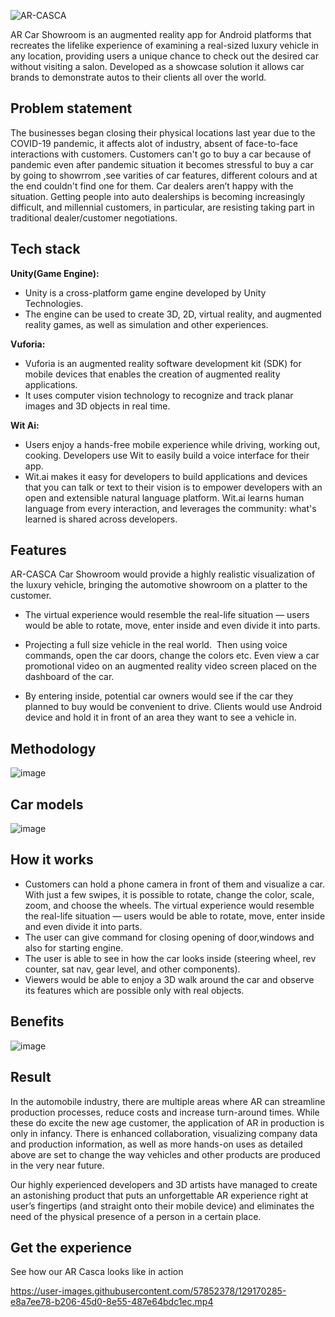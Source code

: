 ![AR-CASCA](https://user-images.githubusercontent.com/57852378/129159832-fa6eb6f1-cedc-4d53-beb7-74a240065577.png)


AR Car Showroom is an augmented reality app for  Android platforms that recreates the lifelike experience of examining a real-sized luxury vehicle in any location, providing users a unique chance to check out the desired car without visiting a salon.
Developed as a showcase solution it allows car brands to demonstrate autos to their clients all over the world. 

## Problem statement
The businesses began closing their physical locations last year due to the COVID-19 pandemic, it affects alot of industry, absent of face-to-face interactions with customers. 
Customers can't go to buy a car because of pandemic even after pandemic situation it becomes stressful to buy a car by going to showrrom ,see varities of car features, different colours and at the end couldn't find one for them. Car dealers aren’t happy with the situation. Getting people into auto dealerships is becoming increasingly difficult, and millennial customers, in particular, are resisting taking part in traditional dealer/customer negotiations.
## Tech stack
**Unity(Game Engine):** 
- Unity is a cross-platform game engine developed by Unity Technologies.
- The engine can be used to create 3D, 2D, virtual reality, and augmented reality games, as well as simulation and other experiences.

**Vuforia:**
- Vuforia is an augmented reality software development kit (SDK) for mobile devices that enables the creation of augmented reality applications.
- It uses computer vision technology to recognize and track planar images and 3D objects in real time.

**Wit Ai:** 
- Users enjoy a hands-free mobile experience while driving, working out, cooking. Developers use Wit to easily build a voice interface for their app.
-  Wit.ai makes it easy for developers to build applications and devices that you can talk or text to their vision is to empower developers with an open and extensible natural language platform. Wit.ai learns human language from every interaction, and leverages the community: what's learned is shared across developers.


  
## Features

AR-CASCA Car Showroom would provide a highly realistic visualization of the luxury vehicle, bringing the automotive showroom on a platter to the customer. 

- The virtual experience would resemble the real-life situation — users would be able to rotate, move, enter inside and even divide it into parts.

- Projecting a full size vehicle in the real world.  Then using voice commands, open the car doors, change the colors etc. Even view a car promotional video on an augmented reality video screen placed on the dashboard of the car.

-  By entering inside, potential car owners would see if the car they planned to buy would be convenient to drive. Clients would use  Android device and hold it in front of an area they want to see a vehicle in. 


  ## Methodology

![image](https://user-images.githubusercontent.com/57852378/129164562-1ff8a139-476b-43c9-8690-8db1b4566a58.png)

## Car models
![image](https://user-images.githubusercontent.com/57852378/129165599-6876887c-2d79-47be-a0a7-63d466c83867.png)


  ## How it works
  

- Customers can hold a phone camera in front of them and visualize a car. With just a few swipes, it is possible to rotate, change the color, scale, zoom, and choose the wheels.
The virtual experience would resemble the real-life situation — users would be able to rotate, move, enter inside and even divide it into parts.
- The user can give command for closing opening of door,windows and also for starting engine.
- The user is able to see in how the car looks inside (steering wheel, rev counter, sat nav, gear level, and other components). 
- Viewers would be able to enjoy a 3D walk around the car and observe its features which are possible only with real objects. 


## Benefits

![image](https://user-images.githubusercontent.com/57852378/129164930-13fee76c-0dc2-4b27-96f3-1712b5393b2d.png)

## Result
In the automobile industry, there are multiple areas where AR can streamline production processes, reduce costs and increase turn-around times. While these do excite the new age customer, the application of AR in production is only in infancy. There is enhanced collaboration, visualizing company data and production information, as well as more hands-on uses as detailed above are set to change the way vehicles and other products are produced in the very near future.

Our highly experienced developers and 3D artists have managed to create an astonishing product that puts an unforgettable AR experience right at user’s fingertips (and straight onto their mobile device) and eliminates the need of the physical presence of a person in a certain place.

## Get the experience
See how our AR Casca looks like in action



https://user-images.githubusercontent.com/57852378/129170285-e8a7ee78-b206-45d0-8e55-487e64bdc1ec.mp4


